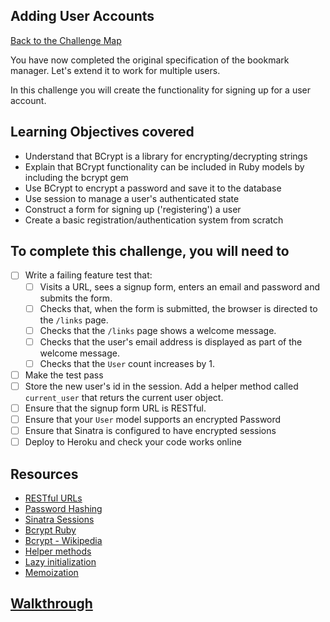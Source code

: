 ## Adding User Accounts

[Back to the Challenge Map](00_challenge_map.md)

You have now completed the original specification of the bookmark manager. Let's extend it to work for multiple users.

In this challenge you will create the functionality for signing up for a user account.

## Learning Objectives covered

* Understand that BCrypt is a library for encrypting/decrypting strings
* Explain that BCrypt functionality can be included in Ruby models by including the bcrypt gem
* Use BCrypt to encrypt a password and save it to the database
* Use session to manage a user's authenticated state
* Construct a form for signing up ('registering') a user
* Create a basic registration/authentication system from scratch

## To complete this challenge, you will need to

- [ ] Write a failing feature test that:
  - [ ] Visits a URL, sees a signup form, enters an email and password and submits the form.
  - [ ] Checks that, when the form is submitted, the browser is directed to the `/links` page.
  - [ ] Checks that the `/links` page shows a welcome message.
  - [ ] Checks that the user's email address is displayed as part of the welcome message.
  - [ ] Checks that the `User` count increases by 1.
- [ ] Make the test pass
- [ ] Store the new user's id in the session.  Add a helper method called `current_user` that returs the current user object.
- [ ] Ensure that the signup form URL is RESTful.
- [ ] Ensure that your `User` model supports an encrypted Password
- [ ] Ensure that Sinatra is configured to have encrypted sessions
- [ ] Deploy to Heroku and check your code works online

## Resources

* [RESTful URLs](http://microformats.org/wiki/rest/urls)
* [Password Hashing](https://crackstation.net/hashing-security.html)
* [Sinatra Sessions](http://www.sinatrarb.com/intro.html#Using%20Sessions)
* [Bcrypt Ruby](https://github.com/codahale/bcrypt-ruby)
* [Bcrypt - Wikipedia](https://en.wikipedia.org/wiki/Bcrypt)
* [Helper methods](http://www.sinatrarb.com/intro.html#Helpers)
* [Lazy initialization](http://blog.jayfields.com/2007/07/ruby-lazily-initialized-attributes.html)
* [Memoization](http://gavinmiller.io/2013/basics-of-ruby-memoization/)

## [Walkthrough](../walkthroughs/18.md)
